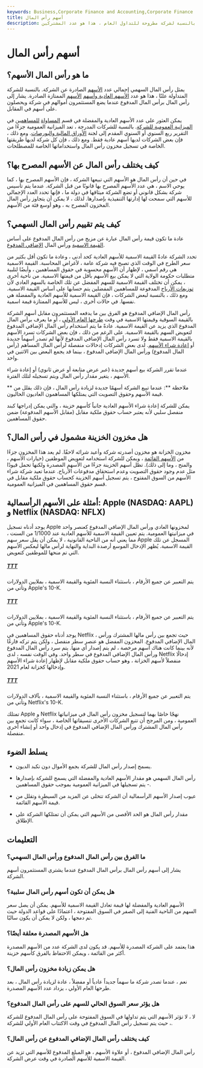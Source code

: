 ```yaml
---
keywords: Business,Corporate Finance and Accounting,Corporate Finance
title: أسهم رأس المال
description: ما هو رأس المال الأسهم؟ يمثل رأس المال السهمي إجمالي عدد الأسهم الصادرة عن الشركة. بالنسبة لشركة مطروحة للتداول العام ، هذا هو عدد المشتركين
---
```


# أسهم رأس المال
## ما هو رأس المال الأسهم؟

يمثل رأس المال السهمي إجمالي عدد [الأسهم](/equity) الصادرة عن الشركة. بالنسبة للشركة المتداولة علنًا ، هذا هو عدد [الأسهم العادية وأسهم](/commonstock) [الأسهم](/preferredstock) الممتازة الصادرة. يشار إلى رأس المال برأس المال المدفوع عندما يضع المستثمرون أموالهم في شركة ويحصلون على أسهم في المقابل.

يمكن العثور على عدد الأسهم العادية والمفضلة في قسم [المساواة](/shareholdersequity) [للمساهمين](/shareholdersequity) في [الميزانية العمومية للشركة](/balancesheet). بالنسبة للشركات المدرجة ، تعد الميزانية العمومية جزءًا من التقرير ربع السنوي أو السنوي المقدم إلى لجنة [الأوراق المالية والبورصات](/sec). ومع ذلك ، فإن بعض الشركات لديها أسهم عادية فقط. ومع ذلك ، فإن كل شركة لديها طريقتها الخاصة في تسجيل مخزون رأس المال واستخداماتها الخاصة للمصطلحات.

## كيف يختلف رأس المال عن الأسهم المصرح بها؟

في حين أن رأس المال هو الأسهم التي تبيعها الشركة ، فإن الأسهم المصرح بها ، كما يوحي الاسم ، هي عدد الأسهم المصرح بها قانونًا من قبل الشركة. عندما يتم تأسيس شركة بشكل قانوني أو تضع الشركة ميثاقها في دولة ما ، فإنها تحدد العدد الإجمالي للأسهم التي سمحت لها إدارتها التنفيذية بإصدارها. لذلك ، لا يمكن أن يتجاوز رأس المال المخزون المصرح به ، وهو أوسع فئة من الأسهم.

## كيف يتم تقييم رأس المال السهمي؟

عادة ما تكون قيمة رأس المال عبارة عن مزيج من رأس المال المدفوع على أساس [القيمة الاسمية](/parvalue) ورأس المال [الإضافي المدفوع](/additionalpaidincapital).

تحدد الشركة عادةً القيمة الاسمية للأسهم العادية كحد أدنى ، وعادة ما تكون أقل بكثير من سعر الطرح في الوقت الذي تصبح فيه شركة عامة ، لأغراض المحاسبة. القيمة الاسمية هي رقم اسمي ، لإظهار أن الأسهم محسوبة في حقوق المساهمين ، وأيضًا لتلبية متطلبات حكومة الولاية التي لا يمكن بيع الأسهم بأقل من قيمتها الاسمية. من ناحية أخرى ، يمكن أن تختلف القيمة الاسمية للسهم المفضل عن تلك الخاصة بالسهم العادي لأن [توزيعات الأرباح](/dividend) المدفوعة للمساهمين المفضلين يتم حسابها على أساس القيمة الاسمية. ومع ذلك ، بالنسبة لبعض الشركات ، فإن القيمة الاسمية للأسهم العادية والمفضلة هي نفسها. في حالات أخرى ، ليس للأسهم الممتازة قيمة اسمية.

رأس المال الإضافي المدفوع هو الفرق بين ما يدفعه المستثمرون مقابل أسهم الشركة بالقيمة السوقية وقيمتها الاسمية في وقت [طرحها العام الأولي](/ipo) ، أو ما يعرف برأس المال المدفوع الذي يزيد عن القيمة الاسمية. عادةً ما يتم استخدام رأس المال الإضافي المدفوع لتعويض السهم بالقيمة الاسمية. على الرغم من ذلك ، فإن بعض الشركات تسرد الأسهم بالقيمة الاسمية فقط ولا تسرد رأس المال الإضافي المدفوع لأنها لم تصدر أسهماً جديدة أو [إعادة شراء الأسهم](/buyback). لدى بعض الشركات إدخالات منفصلة لرأس المال المساهم (رأس المال المدفوع) ورأس المال الإضافي المدفوع ، بينما قد يجمع البعض بين الاثنين في واحد.

عندما تقرر الشركة بيع أسهم جديدة (عبر عرض متابعة أو عرض ثانوي) أو إعادة شراء الأسهم ، يتغير مقدار رأس المال ويتم تسجيله لتلك الفترة.

** ملاحظة **: عندما تبيع الشركة أسهمًا جديدة لزيادة رأس المال ، فإن ذلك يقلل من قيمة الأسهم وحقوق التصويت التي يمتلكها المساهمون العاديون الحاليون.

يمكن للشركة إعادة شراء الأسهم العادية جانباً كأسهم خزينة ، والتي يمكن إدراجها كبند منفصل سلبي لأنه يعتبر حساب حقوق ملكية مقابل (مقابل الأسهم المدفوعة) ضمن حقوق المساهمين.

## هل مخزون الخزينة مشمول في رأس المال؟

مخزون الخزانة هو مخزون أصدرته شركة وأعيد شرائه لاحقًا. لم يعد هذا المخزون جزءًا من [الأسهم القائمة](/outstandingshares) ، ويمكن للشركة استخدامه لتعويض الموظفين (خيارات الأسهم ، والمنح ، وما إلى ذلك). تظل أسهم الخزينة جزءًا من الأسهم المصدرة ولكنها تحمل قيودًا مثل عدم وجود حقوق التصويت وعدم استحقاق مدفوعات الأرباح. عندما تعيد شركة شراء الأسهم من السوق المفتوح ، يتم تسجيل أسهم الخزينة كحساب حقوق ملكية مقابل في قسم حقوق المساهمين في الميزانية العمومية.

## أمثلة على الأسهم الرأسمالية: Apple (NASDAQ: AAPL) و Netflix (NASDAQ: NFLX)

يوجد أدناه تسجيل Apple لمخزونها العادي ورأس المال الإضافي المدفوع كعنصر واحد في ميزانيتها العمومية. يتم تعيين القيمة الاسمية للأسهم العادية عند 1/1000 من السنت ، مما يعني أنه من الناحية القانونية ، لا يمكن أن يقل سعر سهم Apple المسجل عن تلك القيمة الاسمية. يُظهر الإدخال الموسع أرصدة البداية والنهاية لرأس مالها ليعكس الأسهم التي تم منحها للموظفين كتعويض.

<h5> <a href=""> TTT </a> </h5>

يتم التعبير عن جميع الأرقام ، باستثناء النسبة المئوية والقيمة الاسمية ، بملايين الدولارات وتأتي من Apple's 10-K.

<h5> <a href=""> TTT </a> </h5>

يتم التعبير عن جميع الأرقام ، باستثناء النسبة المئوية والقيمة الاسمية ، بملايين الدولارات وتأتي من Apple's 10-K.

يوجد أدناه حقوق المساهمين في Netflix ، حيث تجمع بين رأس مالها المشترك ورأس المال الإضافي المدفوع. المخزون المفضل هو عنصر سطر منفصل ، ولكن يتم تركه فارغًا لأنه بينما كانت هناك أسهم مرخصة ، لم يتم إصدار أي منها. يتم سرد رأس المال المدفوع ورأس المال الإضافي المدفوع في سطر واحد. وفي الوقت نفسه ، لدى Netflix إدخالًا منفصلاً لأسهم الخزانة ، وهو حساب حقوق ملكية مقابل لإظهار إعادة شراء الأسهم وإدخالها كخزانة لعام 2021.

<h5> <a href=""> TTT </a> </h5>

يتم التعبير عن جميع الأرقام ، باستثناء النسبة المئوية والقيمة الاسمية ، بآلاف الدولارات وتأتي من Netflix's 10-K.

تمتلك Apple و Netflix نهجًا خاصًا بهما لتسجيل مخزون رأس المال في ميزانياتها العمومية ، ومن المرجح أن تتبع الشركات الأخرى تنسيقاتها الخاصة ، سواء كانت تجمع بين رأس المال المشترك ورأس المال الإضافي المدفوع في إدخال واحد أو إنشاء أخرى منفصلة.

## يسلط الضوء

- يسمح إصدار رأس المال للشركة بجمع الأموال دون تكبد الديون.

- رأس المال السهمي هو مقدار الأسهم العادية والمفضلة التي يسمح للشركة بإصدارها - يتم تسجيلها في الميزانية العمومية بموجب حقوق المساهمين.

- عيوب إصدار الأسهم الرأسمالية أن الشركة تتخلى عن المزيد من السيطرة وتقلل من قيمة الأسهم القائمة.

- مقدار رأس المال هو الحد الأقصى من الأسهم التي يمكن أن تمتلكها الشركة على الإطلاق.

## التعليمات

### ما الفرق بين رأس المال المدفوع ورأس المال السهمي؟

يشار إلى أسهم رأس المال برأس المال المدفوع عندما يشتري المستثمرون أسهم الشركة.

### هل يمكن أن تكون أسهم رأس المال سلبية؟

الأسهم العادية والمفضلة لها قيمة تعادل القيمة الاسمية للأسهم. يمكن أن يصل سعر السهم من الناحية الفنية إلى الصفر في السوق المفتوحة ، اعتمادًا على قواعد الدولة حيث تم دمجها ، ولكن لا يمكن أن يكون سالبًا.

### هل الأسهم المصدرة معلقة أيضًا؟

هذا يعتمد على الشركة المصدرة للأسهم. قد يكون لدى الشركة عدد من الأسهم المصدرة أكثر من القائمة ، ويمكن الاحتفاظ بالفرق كأسهم خزينة.

### هل يمكن زيادة مخزون رأس المال؟

نعم ، عندما تصدر شركة ما سهماً جديداً عادياً أو مفضلاً ، عادة لزيادة رأس المال ، بعد طرحها العام الأولي ، يزداد عدد الأسهم المصدرة.

### هل يؤثر سعر السوق الحالي للسهم على رأس المال المدفوع؟

لا ، لا تؤثر الأسهم التي يتم تداولها في السوق المفتوحة على رأس المال المدفوع للشركة ، حيث يتم تسجيل رأس المال المدفوع في وقت الاكتتاب العام الأولي للشركة.

### كيف يختلف رأس المال الإضافي المدفوع عن رأس المال؟

رأس المال الإضافي المدفوع ، أو علاوة الأسهم ، هو المبلغ المدفوع للأسهم التي تزيد عن القيمة الاسمية للأسهم الصادرة في وقت عرض الشركة.

